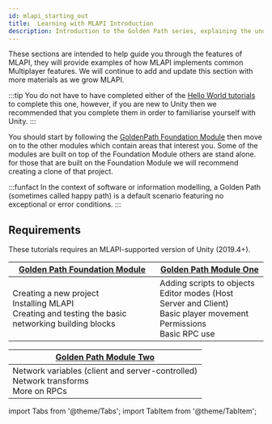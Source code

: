 ```yaml
---
id: mlapi_starting_out
title:  Learning with MLAPI Introduction
description: Introduction to the Golden Path series, explaining the underliying aim of the series 
---
```


These sections are intended to help guide you through the features of MLAPI, they will provide  examples of how MLAPI implements common  Multiplayer features. We will continue to add and update this section with more materials as we grow MLAPI.  

:::tip
You do not have to have completed either of the [Hello World tutorials](../helloworld/helloworldintro.md) to complete this one, however, if you are new to Unity then we recommended that you complete them in order to familiarise yourself with Unity.
:::

You should start by following the [GoldenPath Foundation Module](../../tutorials/goldenpath_series/goldenpath_foundation_module.md) then move on to the other modules which contain areas that interest you. Some of the modules are built on top of the Foundation Module others are stand alone. for those that are built on the Foundation Module we will recommend creating a clone of that project.

:::funfact
In the context of software or information modelling, a Golden Path (sometimes called happy path) is a default scenario featuring no exceptional or error conditions.
:::


## Requirements

These tutorials requires an MLAPI-supported version of Unity (2019.4+).



<div class="table-columns-plain">

 

|<div class="buttons-pages"><a class="button button--outline button--secondary button--lg" href="goldenpath_foundation_module">Golden Path Foundation Module</a></div>| <div class="buttons-pages"><a class="button button--outline button--secondary button--lg" href="goldenpath_one"> Golden Path Module One</a></div>| 
| --- | --- |
| Creating a new project<br/>  Installing MLAPI<br/>   Creating and testing the basic networking building blocks<br/> |   Adding scripts to objects<br/> Editor modes (Host Server and Client)<br/> Basic player movement<br/>Permissions <br/>Basic RPC use  |
</div>
<div class="table-columns-plain">

| <div class="buttons-pages"><a class="button button--outline button--secondary button--lg" href="goldenpath_two">Golden Path Module Two</a></div>|
| --- | 
|  Network variables (client and server-controlled)<br/> Network transforms <br/> More on RPCs|


</div>


import Tabs from '@theme/Tabs';
import TabItem from '@theme/TabItem';









